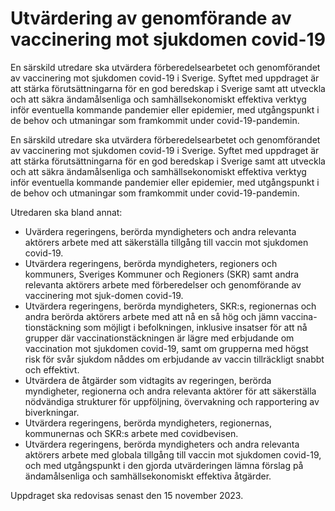 # Utvärdering av genomförande av vaccinering mot sjukdomen covid-19

En särskild utredare ska utvärdera förberedelsearbetet och genomförandet av vaccinering mot sjukdomen covid-19 i Sverige. Syftet med uppdraget är att stärka förutsättningarna för en god beredskap i Sverige samt att utveckla och att säkra ändamålsenliga och samhällsekonomiskt effektiva verktyg inför eventuella kommande pandemier eller epidemier, med utgångspunkt i de behov och utmaningar som framkommit under covid-19-pandemin.

En särskild utredare ska utvärdera förberedelsearbetet och genomförandet av vaccinering mot sjukdomen covid-19 i Sverige. Syftet med uppdraget är att stärka förutsättningarna för en god beredskap i Sverige samt att utveckla och att säkra ändamålsenliga och samhällsekonomiskt effektiva verktyg inför eventuella kommande pandemier eller epidemier, med utgångspunkt i de behov och utmaningar som framkommit under covid-19-pandemin.

Utredaren ska bland annat:

* Uvärdera regeringens, berörda myndigheters och andra relevanta aktörers arbete med att säkerställa tillgång till vaccin mot sjukdomen covid-19.
* Utvärdera regeringens, berörda myndigheters, regioners och kommuners, Sveriges Kommuner och Regioners (SKR) samt andra relevanta aktörers arbete med förberedelser och genomförande av vaccinering mot sjuk-domen covid-19.
* Utvärdera regeringens, berörda myndigheters, SKR:s, regionernas och andra berörda aktörers arbete med att nå en så hög och jämn vaccina-tionstäckning som möjligt i befolkningen, inklusive insatser för att nå grupper där vaccinationstäckningen är lägre med erbjudande om vaccination mot sjukdomen covid-19, samt om grupperna med högst risk för svår sjukdom nåddes om erbjudande av vaccin tillräckligt snabbt och effektivt.
* Utvärdera de åtgärder som vidtagits av regeringen, berörda myndigheter, regionerna och andra relevanta aktörer för att säkerställa nödvändiga strukturer för uppföljning, övervakning och rapportering av biverkningar.
* Utvärdera regeringens, berörda myndigheters, regionernas, kommunernas och SKR:s arbete med covidbevisen.
* Utvärdera regeringens, berörda myndigheters och andra relevanta aktörers arbete med globala tillgång till vaccin mot sjukdomen covid-19, och med utgångspunkt i den gjorda utvärderingen lämna förslag på ändamålsenliga och samhällsekonomiskt effektiva åtgärder.

Uppdraget ska redovisas senast den 15 november 2023.
